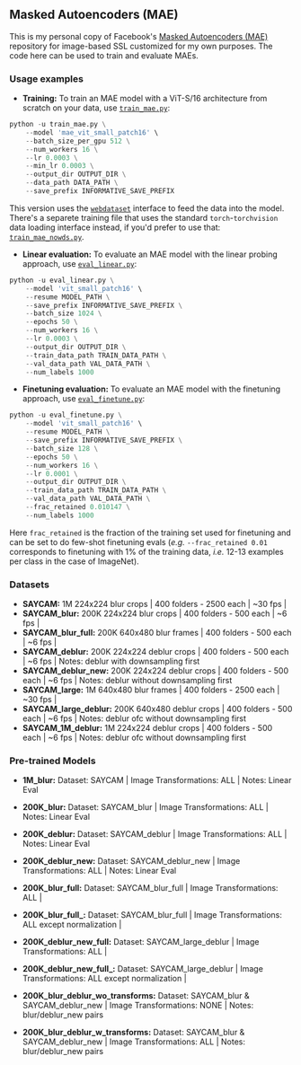 ## Masked Autoencoders (MAE)

This is my personal copy of Facebook's [Masked Autoencoders (MAE)](https://github.com/facebookresearch/mae) repository for image-based SSL customized for my own purposes. The code here can be used to train and evaluate MAEs.

### Usage examples

* **Training:** To train an MAE model with a ViT-S/16 architecture from scratch on your data, use [`train_mae.py`](https://github.com/eminorhan/mae/blob/master/train_mae.py): 
```python
python -u train_mae.py \
	--model 'mae_vit_small_patch16' \
	--batch_size_per_gpu 512 \
	--num_workers 16 \
	--lr 0.0003 \
	--min_lr 0.0003 \
	--output_dir OUTPUT_DIR \
	--data_path DATA_PATH \
	--save_prefix INFORMATIVE_SAVE_PREFIX
```
This version uses the [`webdataset`](https://github.com/webdataset/webdataset) interface to feed the data into the model. There's a separete training file that uses the standard `torch`-`torchvision` data loading interface instead, if you'd prefer to use that: [`train_mae_nowds.py`](https://github.com/eminorhan/mae/blob/master/train_mae_nowds.py).

* **Linear evaluation:** To evaluate an MAE model with the linear probing approach, use [`eval_linear.py`](https://github.com/eminorhan/mae/blob/master/eval_linear.py): 
```python
python -u eval_linear.py \
	--model 'vit_small_patch16' \
	--resume MODEL_PATH \
	--save_prefix INFORMATIVE_SAVE_PREFIX \
	--batch_size 1024 \
	--epochs 50 \
	--num_workers 16 \
	--lr 0.0003 \
	--output_dir OUTPUT_DIR \
	--train_data_path TRAIN_DATA_PATH \
	--val_data_path VAL_DATA_PATH \
	--num_labels 1000
```

* **Finetuning evaluation:** To evaluate an MAE model with the finetuning approach, use [`eval_finetune.py`](https://github.com/eminorhan/mae/blob/master/eval_finetune.py): 
```python
python -u eval_finetune.py \
	--model 'vit_small_patch16' \
	--resume MODEL_PATH \
	--save_prefix INFORMATIVE_SAVE_PREFIX \
	--batch_size 128 \
	--epochs 50 \
	--num_workers 16 \
	--lr 0.0001 \
	--output_dir OUTPUT_DIR \
	--train_data_path TRAIN_DATA_PATH \
	--val_data_path VAL_DATA_PATH \
	--frac_retained 0.010147 \
	--num_labels 1000
```
Here `frac_retained` is the fraction of the training set used for finetuning and can be set to do few-shot finetuning evals (*e.g.* `--frac_retained 0.01` corresponds to finetuning with 1% of the training data, *i.e.* 12-13 examples per class in the case of ImageNet).

### Datasets

* **SAYCAM:**              1M 224x224 blur crops     | 400 folders - 2500 each | ~30 fps |
* **SAYCAM_blur:**         200K 224x224 blur crops   | 400 folders - 500 each  | ~6 fps  |
* **SAYCAM_blur_full:**    200K 640x480 blur frames  | 400 folders - 500 each  | ~6 fps  |
* **SAYCAM_deblur:**       200K 224x224 deblur crops | 400 folders - 500 each  | ~6 fps  | Notes: deblur with downsampling first
* **SAYCAM_deblur_new:**   200K 224x224 deblur crops | 400 folders - 500 each  | ~6 fps  | Notes: deblur without downsampling first
* **SAYCAM_large:**        1M 640x480 blur frames    | 400 folders - 2500 each | ~30 fps |
* **SAYCAM_large_deblur:** 200K 640x480 deblur crops | 400 folders - 500 each  | ~6 fps  | Notes: deblur ofc without downsampling first
* **SAYCAM_1M_deblur:**    1M 224x224 deblur crops   | 400 folders - 500 each  | ~6 fps  | Notes: deblur ofc without downsampling first


### Pre-trained Models

* **1M_blur:**                           Dataset: SAYCAM                           | Image Transformations: ALL                          | Notes: Linear Eval
* **200K_blur:**                         Dataset: SAYCAM_blur                      | Image Transformations: ALL                          | Notes: Linear Eval
* **200K_deblur:**                       Dataset: SAYCAM_deblur                    | Image Transformations: ALL                          | Notes: Linear Eval
* **200K_deblur_new:**                   Dataset: SAYCAM_deblur_new                | Image Transformations: ALL                          | Notes: Linear Eval
* **200K_blur_full:**                    Dataset: SAYCAM_blur_full                 | Image Transformations: ALL                          |
* **200K_blur_full_:**                   Dataset: SAYCAM_blur_full                 | Image Transformations: ALL except normalization     |
* **200K_deblur_new_full:**              Dataset: SAYCAM_large_deblur              | Image Transformations: ALL                          |
* **200K_deblur_new_full_:**             Dataset: SAYCAM_large_deblur              | Image Transformations: ALL except normalization     |

* **200K_blur_deblur_wo_transforms:**    Dataset: SAYCAM_blur & SAYCAM_deblur_new  | Image Transformations: NONE                         | Notes: blur/deblur_new pairs
* **200K_blur_deblur_w_transforms:**     Dataset: SAYCAM_blur & SAYCAM_deblur_new  | Image Transformations: ALL                          | Notes: blur/deblur_new pairs

